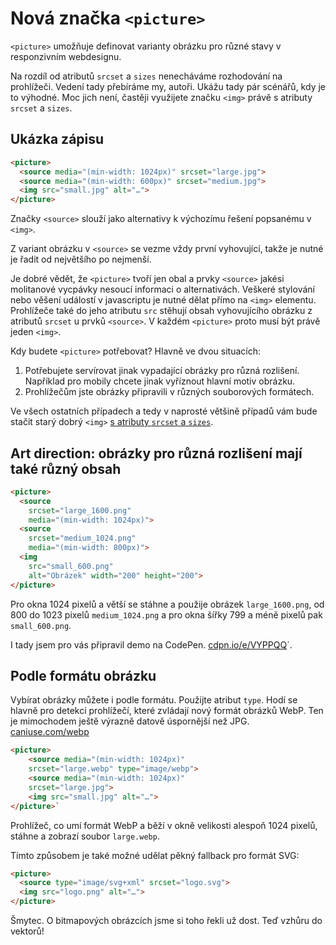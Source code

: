 # Nová značka `<picture>`

`<picture>` umožňuje definovat varianty obrázku pro různé stavy v responzivním webdesignu. 

Na rozdíl od atributů `srcset` a `sizes` nenecháváme rozhodování na prohlížeči. Vedení tady přebíráme my, autoři. Ukážu tady pár scénářů, kdy je to výhodné. Moc jich není, častěji využijete značku `<img>` právě s atributy `srcset` a `sizes`.


## Ukázka zápisu

```html
<picture>
  <source media="(min-width: 1024px)" srcset="large.jpg">
  <source media="(min-width: 600px)" srcset="medium.jpg">
  <img src="small.jpg" alt="…">
</picture>
```

Značky `<source>` slouží jako alternativy k výchozímu řešení popsanému v `<img>`.

Z variant obrázku v `<source>` se vezme vždy první vyhovující, takže je nutné je řadit od největšího po nejmenší.

Je dobré vědět, že `<picture>` tvoří jen obal a prvky `<source>` jakési molitanové vycpávky nesoucí informaci o alternativách. Veškeré stylování nebo věšení událostí v javascriptu je nutné dělat přímo na `<img>` elementu. Prohlížeče také do jeho atributu `src` stěhují obsah vyhovujícího obrázku z atributů `srcset` u prvků `<source>`. V každém `<picture>` proto musí být právě jeden `<img>`.

Kdy budete `<picture>` potřebovat? Hlavně ve dvou situacích:

1. Potřebujete servírovat jinak vypadající obrázky pro různá rozlišení. Například pro mobily chcete jinak vyříznout hlavní motiv obrázku.
2. Prohlížečům jste obrázky připravili v různých souborových formátech.

Ve všech ostatních případech a tedy v naprosté většině případů vám bude stačit starý dobrý `<img>` [s atributy `srcset` a `sizes`](srcset-sizes.md).


## Art direction: obrázky pro různá rozlišení mají také různý obsah

```html
<picture>
  <source 
  	srcset="large_1600.png" 
  	media="(min-width: 1024px)">
  <source 
  	srcset="medium_1024.png" 
  	media="(min-width: 800px)">
  <img 
    src="small_600.png"    
    alt="Obrázek" width="200" height="200">
</picture>
```

Pro okna 1024 pixelů a větší se stáhne a použije obrázek `large_1600.png`, od 800 do 1023 pixelů `medium_1024.png` a pro okna šířky 799 a méně pixelů pak `small_600.png`.

I tady jsem pro vás připravil demo na CodePen. [cdpn.io/e/VYPPQQ](http://codepen.io/machal/pen/VYPPQQ?editors=110)`. 


## Podle formátu obrázku

Vybírat obrázky můžete i podle formátu. Použijte atribut `type`. Hodí se hlavně pro detekci prohlížečí, které zvládají nový formát obrázků WebP. Ten je mimochodem ještě výrazně datově úspornější než JPG. [caniuse.com/webp](http://caniuse.com/#feat=webp)

```html
<picture>
	<source media="(min-width: 1024px)" 
    srcset="large.webp" type="image/webp">
	<source media="(min-width: 1024px)" 
    srcset="large.jpg">
	<img src="small.jpg" alt="…">
</picture>`
```

Prohlížeč, co umí formát WebP a běží v okně velikosti alespoň 1024 pixelů, stáhne a zobrazí soubor `large.webp`. 

Tímto způsobem je také možné udělat pěkný fallback pro formát SVG:

```html
<picture>
  <source type="image/svg+xml" srcset="logo.svg">
  <img src="logo.png" alt="…">
</picture>
```

<div class="ebook-only" markdown="1">
  Šmytec. O bitmapových obrázcích jsme si toho řekli už dost. Teď vzhůru do vektorů!
</div>



